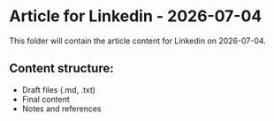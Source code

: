 # Article for Linkedin - 2026-07-04

This folder will contain the article content for Linkedin on 2026-07-04.

## Content structure:
- Draft files (.md, .txt)
- Final content
- Notes and references
